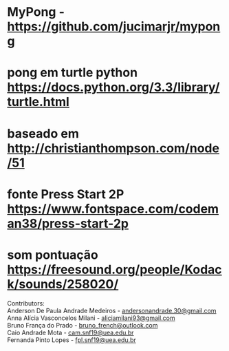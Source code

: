 # MyPong - https://github.com/jucimarjr/mypong
# pong em turtle python https://docs.python.org/3.3/library/turtle.html
# baseado em http://christianthompson.com/node/51
# fonte Press Start 2P https://www.fontspace.com/codeman38/press-start-2p
# som pontuação https://freesound.org/people/Kodack/sounds/258020/

Contributors:  
Anderson De Paula Andrade Medeiros - andersonandrade.30@gmail.com  
Anna Alícia Vasconcelos Milani - aliciamilani93@gmail.com  
Bruno França do Prado - bruno_french@outlook.com  
Caio Andrade Mota - cam.snf19@uea.edu.br  
Fernanda Pinto Lopes - fpl.snf19@uea.edu.br
